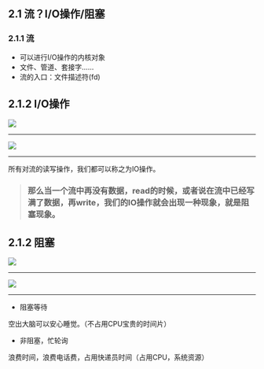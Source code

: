 ## 2.1 流？I\/O操作\/阻塞

### 2.1.1 流

* 可以进行I\/O操作的内核对象
* 文件、管道、套接字……
* 流的入口：文件描述符\(fd\)

## 2.1.2 I\/O操作

![](/assets/libevent-2-io操作01.png)

---

![](/assets/libevent-2-io操作02.png)

---

所有对流的读写操作，我们都可以称之为IO操作。

> ### 那么当一个流中再没有数据，read的时候，或者说在流中已经写满了数据，再write，我们的IO操作就会出现一种现象，就是阻塞现象。

## 2.1.2 阻塞



![](/assets/libevent-2-阻塞01.png)

---

![](/assets/libevent-2-阻塞02.png)

---

* 阻塞等待

空出大脑可以安心睡觉。（不占用CPU宝贵的时间片）


* 非阻塞，忙轮询

浪费时间，浪费电话费，占用快递员时间（占用CPU，系统资源）














